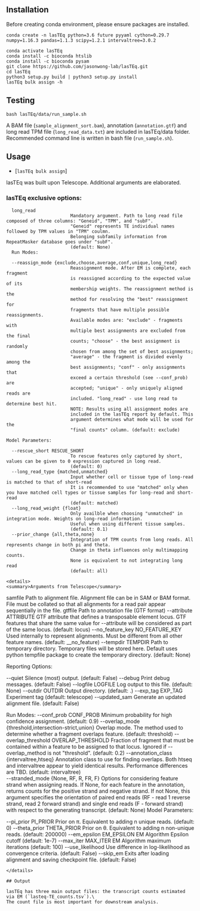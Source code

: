 ## Installation
Before creating conda environment, please ensure packages are installed.


```
conda create -n lasTEq python=3.6 future pyyaml cython=0.29.7 numpy=1.16.3 pandas=1.1.3 scipy=1.2.1 intervaltree=3.0.2

conda activate lasTEq 
conda install -c bioconda htslib
conda install -c bioconda pysam
git clone https://github.com/jasonwong-lab/lasTEq.git
cd lasTEq
python3 setup.py build | python3 setup.py install 
lasTEq bulk assign -h
```

## Testing
```bash lasTEq/data/run_sample.sh```

A BAM file (`sample_alignment_sort.bam`), annotation (`annotation.gtf`) and long read TPM file (`long_read_data.txt`) are included in
lasTEq/data folder. \
Recommended command line is written in bash file (`run_sample.sh`).

## Usage
* [`lasTEq bulk assign`]

lasTEq was built upon Telescope. Additional arguments are elaborated.

### lasTEq exclusive options:

```
  long_read
                        Mandatory argument. Path to long read file composed of three columns: "Geneid", "TPM", and "subF". 
                        "Geneid" represents TE individual names followed by TPM values in "TPM" coulmn. 
                        Belonging subfamily information from RepeatMasker database goes under "subF".
                        (default: None)
  Run Modes:

  --reassign_mode {exclude,choose,average,conf,unique,long_read}
                        Reassignment mode. After EM is complete, each fragment
                        is reassigned according to the expected value of its
                        membership weights. The reassignment method is the
                        method for resolving the "best" reassignment for
                        fragments that have multiple possible reassignments.
                        Available modes are: "exclude" - fragments with
                        multiple best assignments are excluded from the final
                        counts; "choose" - the best assignment is randomly
                        chosen from among the set of best assignments;
                        "average" - the fragment is divided evenly among the
                        best assignments; "conf" - only assignments that
                        exceed a certain threshold (see --conf_prob) are
                        accepted; "unique" - only uniquely aligned reads are
                        included. "long_read" - use long read to determine best hit.
                        NOTE: Results using all assignment modes are
                        included in the lasTEq report by default. This
                        argument determines what mode will be used for the
                        "final counts" column. (default: exclude)

Model Parameters:

  --rescue_short RESCUE_SHORT
                        To rescue features only captured by short, values can be given to 0 expression captured in long read.
                        (default: 0)
  --long_read_type {matched,unmatched}
                        Input whether cell or tissue type of long-read is matched to that of short-read
                        It is recommended to use "matched" only when you have matched cell types or tissue samples for long-read and short-read
                        (default: matched)
  --long_read_weight {float}
                        Only availble when choosing "unmatched" in integration mode. Weights on long-read information.
                        Useful when using different tissue samples.
                        (default: 0.1)
  --prior_change {all,theta,none}
                        Integration of TPM counts from long reads. All represents change in both pi and theta.
                        Change in theta influences only multimapping counts.
                        None is equivalent to not integrating long read
                        (default: all)

<details>
<summary>Arguments from Telescope</summary>

```
  samfile               Path to alignment file. Alignment file can be in SAM
                        or BAM format. File must be collated so that all
                        alignments for a read pair appear sequentially in the
                        file.
  gtffile               Path to annotation file (GTF format)
  --attribute ATTRIBUTE
                        GTF attribute that defines a transposable element
                        locus. GTF features that share the same value for
                        --attribute will be considered as part of the same
                        locus. (default: locus)
  --no_feature_key NO_FEATURE_KEY
                        Used internally to represent alignments. Must be
                        different from all other feature names. (default:
                        __no_feature)
  --tempdir TEMPDIR     Path to temporary directory. Temporary files will be
                        stored here. Default uses python tempfile package to
                        create the temporary directory. (default: None)

Reporting Options:

  --quiet               Silence (most) output. (default: False)
  --debug               Print debug messages. (default: False)
  --logfile LOGFILE     Log output to this file. (default: None)
  --outdir OUTDIR       Output directory. (default: .)
  --exp_tag EXP_TAG     Experiment tag (default: telescope)
  --updated_sam         Generate an updated alignment file. (default: False)
  
  Run Modes:
  --conf_prob CONF_PROB
                        Minimum probability for high confidence assignment.
                        (default: 0.9)
  --overlap_mode {threshold,intersection-strict,union}
                        Overlap mode. The method used to determine whether a
                        fragment overlaps feature. (default: threshold)
  --overlap_threshold OVERLAP_THRESHOLD
                        Fraction of fragment that must be contained within a
                        feature to be assigned to that locus. Ignored if
                        --overlap_method is not "threshold". (default: 0.2)
  --annotation_class {intervaltree,htseq}
                        Annotation class to use for finding overlaps. Both
                        htseq and intervaltree appear to yield identical
                        results. Performance differences are TBD. (default:
                        intervaltree)                    
  --stranded_mode {None, RF, R, FR, F}
                        Options for considering feature strand when assigning reads. 
                        If None, for each feature in the annotation, returns counts 
                        for the positive strand and negative strand. If not None, 
                        this argument specifies the orientation of paired end reads 
                        (RF - read 1 reverse strand, read 2 forward strand) and
                        single end reads (F - forward strand) with respect to the 
                        generating transcript. (default: None)
Model Parameters:

  --pi_prior PI_PRIOR   Prior on π. Equivalent to adding n unique reads.
                        (default: 0)
  --theta_prior THETA_PRIOR
                        Prior on θ. Equivalent to adding n non-unique reads.
                        (default: 200000)
  --em_epsilon EM_EPSILON
                        EM Algorithm Epsilon cutoff (default: 1e-7)
  --max_iter MAX_ITER   EM Algorithm maximum iterations (default: 100)
  --use_likelihood      Use difference in log-likelihood as convergence
                        criteria. (default: False)
  --skip_em             Exits after loading alignment and saving checkpoint
                        file. (default: False)
```       
</details>

## Output

lasTEq has three main output files: the transcript counts estimated via EM (`lasteq-TE_counts.tsv`).\
The count file is most important for downstream analysis.
